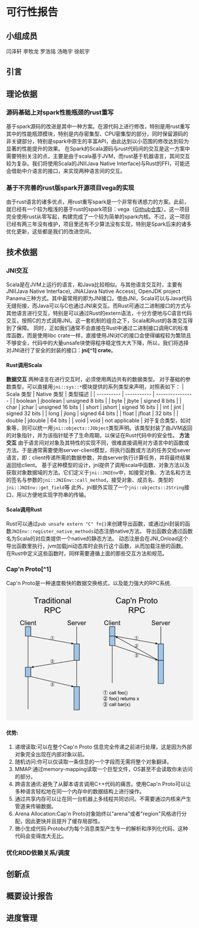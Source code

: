 # 可行性报告

## 小组成员
闫泽轩 李牧龙 罗浩铭 汤皓宇 徐航宇

## 引言

## 理论依据
### 源码基础上对spark性能瓶颈的rust重写
基于spark源码的改进是其中一种方案。在源代码上进行修改，特别是用rust重写其中的性能瓶颈模块，特别是内存密集型、CPU密集型的部分，同时保留源码的非关键部分，特别是spark中原生的丰富API，由此达到以小范围的修改达到较为显著的性能提升的效果。
在Spark的Scala源码与rust代码间的交互是这一方案中需要特别关注的点，主要是由于scala基于JVM，而rust基于机器语言，其间交互较为复杂。我们将使用Scala的JNI(Java Native Interface)与Rust的FFI，可能还会借助中介语言的接口，来实现两种语言间的交互。

### 基于不完善的rust版spark开源项目vega的实现
由于rust语言的诸多优点，用rust重写spark是一个非常有诱惑力的方案。此前，就已经有一个较为粗浅的基于rust的spark项目：vega（[Github仓库](https://github.com/rajasekarv/vega)）。这一项目完全使用rust从零写起，构建完成了一个较为简单的spark内核。不过，这一项目已经有两三年没有维护，项目里还有不少算法没有实现，特别是Spark后来的诸多优化更新，这些都是我们的改进空间。


## 技术依据
### JNI交互
Scala是在JVM上运行的语言，和Java比较相似。与其他语言交互时，主要有JNI(Java Native Interface), JNA(Java Native Access), OpenJDK project Panama三种方式。其中最常用的即为JNI接口。借由JNI，Scala可以与Java代码无缝衔接，而Java可以与C也通过JNI来交互。而Rust可通过二进制接口的方式与其他语言进行交互，特别是可以通过Rust的extern语法，十分方便地与C语言代码交互，按照C的方式调用JNI。这一套机制的组合之下，Scala和Rust的各类交互得到了保障。
同时，正如我们通常不会直接在Rust中通过二进制接口调用C的标准库函数，而是使用libc crate一样，直接使用JNI对C的接口会使得编程较为繁琐且不够安全，代码中的大量unsafe块使得程序稳定性大大下降，所以，我们将选择对JNI进行了安全的封装的接口：**jni[^1] crate**。
#### Rust调用Scala
**数据交互**
两种语言在进行交互时，必须使用两边共有的数据类型。
对于基础的参数类型，可以直接用`jni::sys::*`模块提供的系列类型来声明，对照表如下：
| Scala 类型 | Native 类型 | 类型描述         |
| ---------- | ----------- | ---------------- |
| boolean    | jboolean    | unsigned 8 bits  |
| byte       | jbyte       | signed 8 bits    |
| char       | jchar       | unsigned 16 bits |
| short      | jshort      | signed 16 bits   |
| int        | jint        | signed 32 bits   |
| long       | jlong       | signed 64 bits   |
| float      | jfloat      | 32 bits          |
| double     | jdouble     | 64 bits          |
| void       | void        | not applicable   |
对于复合类型，如对象等，则可以统一用`jni::objects::JObject`类型声明。该类型封装了由JVM返回的对象指针，并为该指针赋予了生命周期，以保证在Rust代码中的安全性。
**方法交互**
由于语言间对对象及其特性的实现不同，很难直接调用对方语言中的函数或方法。于是通常需要使用server-client模型，将执行函数或方法的任务交给sever语言，即：client传递所需的数据参数，并由server执行计算任务，并将最终结果返回给client。
基于这种模型的设计，jni提供了调用scala中函数、对象方法以及获取对象数据域的方法。它们定义于`jni::JNIEnv`中，如接受对象、方法名和方法的签名与参数的`jni::JNIEnv::call_method`，接受对象、成员名、类型的`jni::JNIEnv::get_field`等
此外，jni额外实现了一个`jni::objects::JString`接口，用以方便地实现字符串的传输。
#### Scala调用Rust
Rust可以通过`pub unsafe extern "C" fn{}`来创建导出函数，或通过jni封装的函数`JNIEnv::register_native_methods`动态注册native方法。
导出函数会通过函数名为Scala的对应类提供一个native的静态方法。
动态注册会在JNI_Onload这个导出函数里执行，jvm加载jni动态库时会执行这个函数，从而加载注册的函数。
在Rust中定义这些函数时，同样需要遵循上面的那些交互方法和规范。
### Cap'n Proto[^1]
Cap'n Proto是一种速度极快的数据交换格式，以及能力强大的RPC系统.
![capnp](./src/Capnp.png)
#### 优势:
1. 递增读取:可以在整个Cap'n Proto 信息完全传递之前进行处理，这是因为外部对象完全出现在内部对象以前。
2. 随机访问:你可以仅读取一条信息的一个字段而无需将整个对象翻译。
3. MMAP:通过memory-mapping读取一个巨型文件，OS甚至不会读取你未访问的部分。
4. 跨语言通讯:避免了从脚本语言调用C++代码的痛苦。使用Cap'n Proto可以让多种语言轻松地在同一个内存中的数据结构上进行操作。
5. 通过共享内存可以让在同一台机器上多线程共同访问。不需要通过内核来产生管道来传输数据。
6. Arena Allocation:Cap'n Proto对象始终以"arena"或者"region"风格进行分配，因此更快并且提升了缓存局部性。
7. 微小生成代码:Protobuf为每个消息类型产生专一的解析和序列化代码，这种代码会变得庞大无比。
### 优化RDD依赖关系/调度


## 创新点


## 概要设计报告


## 进度管理









